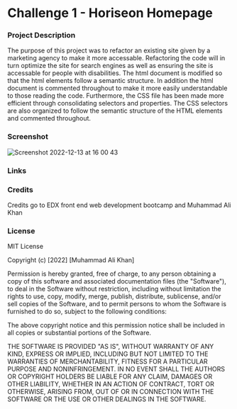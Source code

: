 # Challenge 1 - Horiseon Homepage

### Project Description

The purpose of this project was to refactor an existing site given by a marketing agency to make it more accessable. 
Refactoring the code will in turn optimize the site for search engines as well as ensuring the site is accessable for people with disabilities. 
The html document is modified so that the html elements follow a semantic structure. In addition the html document is commented throughout to make it more easily understandable to those reading the code. 
Furthermore, the CSS file has been made more efficient through consolidating selectors and properties. 
The CSS selectors are also organized to follow the semantic structure of the HTML elements and commented throughout.

### Screenshot

![Screenshot 2022-12-13 at 16 00 43](https://user-images.githubusercontent.com/118021969/207384219-7db171bc-b5c6-47ca-a774-c61d37fdfaec.png)

### Links



### Credits

Credits go to EDX front end web development bootcamp and Muhammad Ali Khan
[
](https://git.bootcampcontent.com/)

### License

MIT License

Copyright (c) [2022] [Muhammad Ali Khan]

Permission is hereby granted, free of charge, to any person obtaining a copy of this software and associated documentation files (the "Software"), to deal in the Software without restriction, including without limitation the rights to use, copy, modify, merge, publish, distribute, sublicense, and/or sell copies of the Software, and to permit persons to whom the Software is furnished to do so, subject to the following conditions:

The above copyright notice and this permission notice shall be included in all copies or substantial portions of the Software.

THE SOFTWARE IS PROVIDED "AS IS", WITHOUT WARRANTY OF ANY KIND, EXPRESS OR IMPLIED, INCLUDING BUT NOT LIMITED TO THE WARRANTIES OF MERCHANTABILITY, FITNESS FOR A PARTICULAR PURPOSE AND NONINFRINGEMENT. IN NO EVENT SHALL THE AUTHORS OR COPYRIGHT HOLDERS BE LIABLE FOR ANY CLAIM, DAMAGES OR OTHER LIABILITY, WHETHER IN AN ACTION OF CONTRACT, TORT OR OTHERWISE, ARISING FROM, OUT OF OR IN CONNECTION WITH THE SOFTWARE OR THE USE OR OTHER DEALINGS IN THE SOFTWARE.
